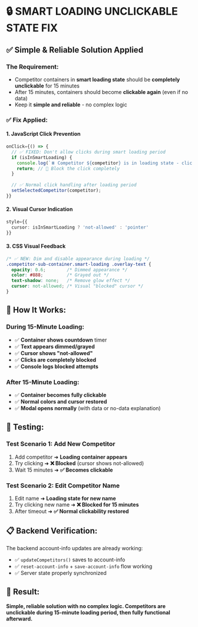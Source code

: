 # 🔒 SMART LOADING UNCLICKABLE STATE FIX

## ✅ **Simple & Reliable Solution Applied**

### **The Requirement:**
- Competitor containers in **smart loading state** should be **completely unclickable** for 15 minutes
- After 15 minutes, containers should become **clickable again** (even if no data)
- Keep it **simple and reliable** - no complex logic

### **✅ Fix Applied:**

#### **1. JavaScript Click Prevention**
```typescript
onClick={() => {
  // ✅ FIXED: Don't allow clicks during smart loading period
  if (isInSmartLoading) {
    console.log(`⏸️ Competitor ${competitor} is in loading state - click disabled`);
    return; // 🚫 Block the click completely
  }
  
  // ✅ Normal click handling after loading period
  setSelectedCompetitor(competitor);
}}
```

#### **2. Visual Cursor Indication**
```typescript
style={{
  cursor: isInSmartLoading ? 'not-allowed' : 'pointer'
}}
```

#### **3. CSS Visual Feedback**
```css
/* ✅ NEW: Dim and disable appearance during loading */
.competitor-sub-container.smart-loading .overlay-text {
  opacity: 0.6;        /* Dimmed appearance */
  color: #888;         /* Grayed out */
  text-shadow: none;   /* Remove glow effect */
  cursor: not-allowed; /* Visual "blocked" cursor */
}
```

## 🎯 **How It Works:**

### **During 15-Minute Loading:**
- ✅ **Container shows countdown** timer
- ✅ **Text appears dimmed/grayed**
- ✅ **Cursor shows "not-allowed"** 
- ✅ **Clicks are completely blocked**
- ✅ **Console logs blocked attempts**

### **After 15-Minute Loading:**
- ✅ **Container becomes fully clickable**
- ✅ **Normal colors and cursor restored**
- ✅ **Modal opens normally** (with data or no-data explanation)

## 🧪 **Testing:**

### **Test Scenario 1: Add New Competitor**
1. Add competitor ➜ **Loading container appears**
2. Try clicking ➜ **❌ Blocked** (cursor shows not-allowed)
3. Wait 15 minutes ➜ **✅ Becomes clickable**

### **Test Scenario 2: Edit Competitor Name**
1. Edit name ➜ **Loading state for new name**
2. Try clicking new name ➜ **❌ Blocked for 15 minutes**
3. After timeout ➜ **✅ Normal clickability restored**

## 📋 **Backend Verification:**
The backend account-info updates are already working:
- ✅ `updateCompetitors()` saves to account-info
- ✅ `reset-account-info` + `save-account-info` flow working
- ✅ Server state properly synchronized

## 🎉 **Result:**
**Simple, reliable solution with no complex logic. Competitors are unclickable during 15-minute loading period, then fully functional afterward.**

